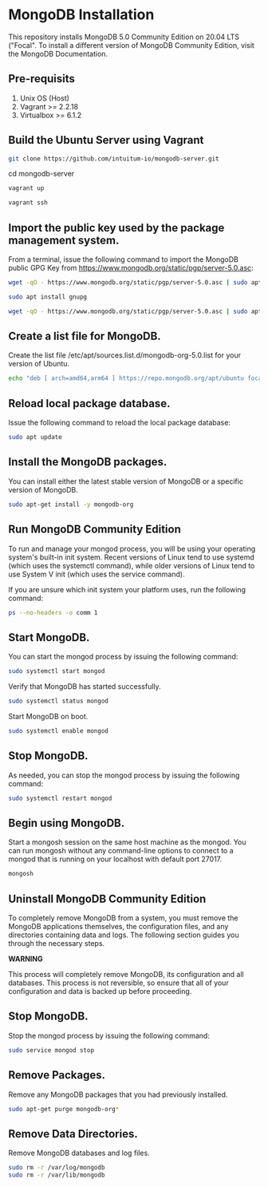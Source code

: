 # MongoDB Installation

This repository installs MongoDB 5.0 Community Edition on 20.04 LTS ("Focal". To install a different version of MongoDB Community Edition, visit the MongoDB Documentation.

## Pre-requisits

1. Unix OS (Host)
2. Vagrant >= 2.2.18
3. Virtualbox >= 6.1.2

## Build the Ubuntu Server using Vagrant

```sh
git clone https://github.com/intuitum-io/mongodb-server.git
```
cd mongodb-server

```sh
vagrant up 
```

```sh
vagrant ssh
```

## Import the public key used by the package management system.

From a terminal, issue the following command to import the MongoDB public GPG Key from https://www.mongodb.org/static/pgp/server-5.0.asc:

```sh
wget -qO - https://www.mongodb.org/static/pgp/server-5.0.asc | sudo apt-key add -

sudo apt install gnupg

wget -qO - https://www.mongodb.org/static/pgp/server-5.0.asc | sudo apt-key add -
```

## Create a list file for MongoDB.

Create the list file /etc/apt/sources.list.d/mongodb-org-5.0.list for your version of Ubuntu.

```sh
echo "deb [ arch=amd64,arm64 ] https://repo.mongodb.org/apt/ubuntu focal/mongodb-org/5.0 multiverse" | sudo tee /etc/apt/sources.list.d/mongodb-org-5.0.list
```

## Reload local package database.

Issue the following command to reload the local package database:

```sh 
sudo apt update
```

## Install the MongoDB packages.

You can install either the latest stable version of MongoDB or a specific version of MongoDB.

```sh 
sudo apt-get install -y mongodb-org
```

## Run MongoDB Community Edition

To run and manage your mongod process, you will be using your operating system's built-in init system. Recent versions of Linux tend to use systemd (which uses the systemctl command), while older versions of Linux tend to use System V init (which uses the service command).

If you are unsure which init system your platform uses, run the following command:

```sh 
ps --no-headers -o comm 1
```
## Start MongoDB.

You can start the mongod process by issuing the following command:

```sh
sudo systemctl start mongod
```
Verify that MongoDB has started successfully.

```sh
sudo systemctl status mongod
```

Start MongoDB on boot.

```sh
sudo systemctl enable mongod
```

## Stop MongoDB.

As needed, you can stop the mongod process by issuing the following command:

```sh
sudo systemctl restart mongod
```
## Begin using MongoDB.

Start a mongosh session on the same host machine as the mongod. You can run mongosh without any command-line options to connect to a mongod that is running on your localhost with default port 27017.

```sh
mongosh
```

## Uninstall MongoDB Community Edition

To completely remove MongoDB from a system, you must remove the MongoDB applications themselves, the configuration files, and any directories containing data and logs. The following section guides you through the necessary steps.

**WARNING**

This process will completely remove MongoDB, its configuration and all databases. This process is not reversible, so ensure that all of your configuration and data is backed up before proceeding.

## Stop MongoDB.

Stop the mongod process by issuing the following command:

```sh
sudo service mongod stop
```
## Remove Packages.

Remove any MongoDB packages that you had previously installed.

```sh
sudo apt-get purge mongodb-org*
```

## Remove Data Directories.

Remove MongoDB databases and log files.

```sh
sudo rm -r /var/log/mongodb
sudo rm -r /var/lib/mongodb
```
